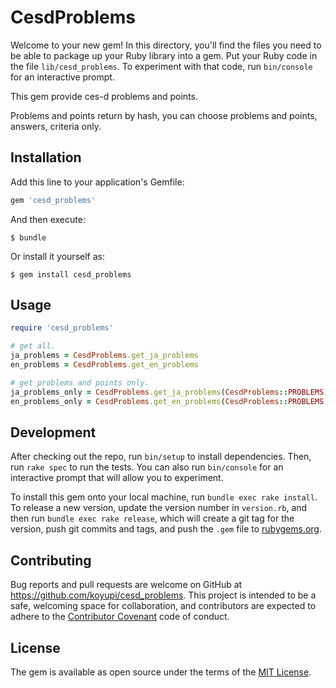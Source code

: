 # CesdProblems

Welcome to your new gem! In this directory, you'll find the files you need to be able to package up your Ruby library into a gem. Put your Ruby code in the file `lib/cesd_problems`. To experiment with that code, run `bin/console` for an interactive prompt.

This gem provide ces-d problems and points.

Problems and points return by hash, you can choose problems and points, answers, criteria only.

## Installation

Add this line to your application's Gemfile:

```ruby
gem 'cesd_problems'
```

And then execute:

    $ bundle

Or install it yourself as:

    $ gem install cesd_problems

## Usage

```ruby
require 'cesd_problems'

# get all.
ja_problems = CesdProblems.get_ja_problems
en_problems = CesdProblems.get_en_problems

# get problems and points only.
ja_problems_only = CesdProblems.get_ja_problems(CesdProblems::PROBLEMS)
en_problems_only = CesdProblems.get_en_problems(CesdProblems::PROBLEMS)
```

## Development

After checking out the repo, run `bin/setup` to install dependencies. Then, run `rake spec` to run the tests. You can also run `bin/console` for an interactive prompt that will allow you to experiment.

To install this gem onto your local machine, run `bundle exec rake install`. To release a new version, update the version number in `version.rb`, and then run `bundle exec rake release`, which will create a git tag for the version, push git commits and tags, and push the `.gem` file to [rubygems.org](https://rubygems.org).

## Contributing

Bug reports and pull requests are welcome on GitHub at https://github.com/koyupi/cesd_problems. This project is intended to be a safe, welcoming space for collaboration, and contributors are expected to adhere to the [Contributor Covenant](http://contributor-covenant.org) code of conduct.


## License

The gem is available as open source under the terms of the [MIT License](http://opensource.org/licenses/MIT).

